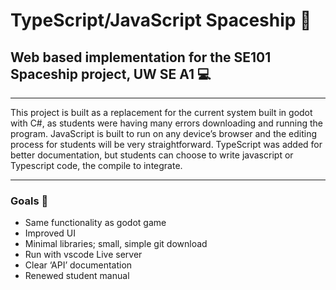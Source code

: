 # TypeScript/JavaScript Spaceship 🚀
## Web based implementation for the SE101 Spaceship project, UW SE A1 💻
- - - -
This project is built as a replacement for the current system built in godot with C#, as students were having many errors downloading and running the program. 
JavaScript is built to run on any device’s browser and the editing process for students will be very straightforward. TypeScript was added for better documentation, but students can choose to write javascript or Typescript code, the compile to integrate.
- - - -
### Goals 🥅
* Same functionality as godot game
* Improved UI
* Minimal libraries; small, simple git download
* Run with vscode Live server
* Clear ‘API’ documentation
* Renewed student manual

